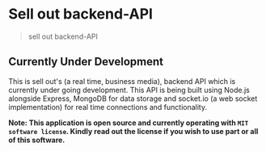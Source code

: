 
# Sell out backend-API

> sell out backend-API

## Currently Under Development

This is sell out's (a real time, business media), backend API which is currently under going development.
This API is being built using Node.js alongside Express, MongoDB for data storage and socket.io (a web socket implementation) for real time connections and functionality.

**Note: This application is open source and currently operating with `MIT software license`. Kindly read out the license if you wish to use part or all of this software.**
